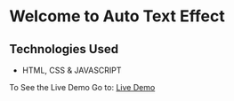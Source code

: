 # Welcome to Auto Text Effect

## Technologies Used
- HTML, CSS & JAVASCRIPT

To See the Live Demo Go to: [Live Demo](https://pnsvn3035.github.io/auto-text-effect/)

